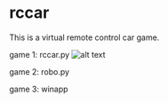 # rccar

This is a virtual remote control car game.

game 1: rccar.py 
![alt text](https://github.com/lchengli59/rccar/rccar.png?raw=true)

game 2: robo.py

game 3: winapp

